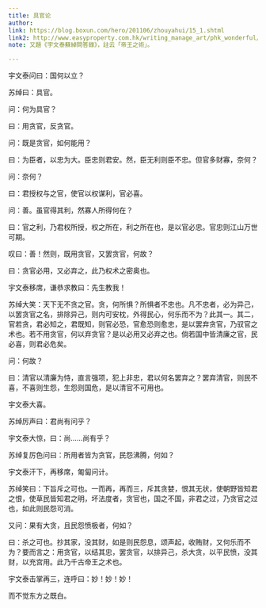 ```yaml
---
title: 具官论
author: 
link: https://blog.boxun.com/hero/201106/zhouyahui/15_1.shtml
link2: http://www.easyproperty.com.hk/writing_manage_art/phk_wonderful/ee31928c.htm?ts=79
note: 又題《宇文泰蘇綽問答錄》，註云「帝王之術」。

---
```

宇文泰问曰：国何以立？ 

苏绰曰：具官。 

问：何为具官？ 

曰：用贪官，反贪官。 

问：既是贪官，如何能用？ 

曰：为臣者，以忠为大。臣忠则君安。然，臣无利则臣不忠。但官多财寡，奈何？ 

问：奈何？ 

曰：君授权与之官，使官以权谋利，官必喜。 

问：善。虽官得其利，然寡人所得何在？ 

曰：官之利，乃君权所授，权之所在，利之所在也，是以官必忠。官忠则江山万世可期。 

叹曰：善！然则，既用贪官，又罢贪官，何故？ 

曰：贪官必用，又必弃之，此乃权术之密奥也。 

宇文泰移席，谦恭求教曰：先生教我！ 

苏绰大笑：天下无不贪之官。贪，何所惧？所惧者不忠也。凡不忠者，必为异己，以罢贪官之名，排除异己，则内可安枕，外得民心，何乐而不为？此其一。其二，官若贪，君必知之，君既知，则官必恐，官愈恐则愈忠，是以罢弃贪官，乃驭官之术也。若不用贪官，何以弃贪官？是以必用又必弃之也。倘若国中皆清廉之官，民必喜，则君必危矣。 

问：何故？ 

曰：清官以清廉为恃，直言强项，犯上非忠，君以何名罢弃之？罢弃清官，则民不喜，不喜则生怨，生怨则国危，是以清官不可用也。 

宇文泰大喜。 

苏绰厉声曰：君尚有问乎？ 

宇文泰大惊，曰：尚……尚有乎？ 

苏绰复厉色问曰：所用者皆为贪官，民怨沸腾，何如？ 

宇文泰汗下，再移席，匍匐问计。 

苏绰笑曰：下旨斥之可也。一而再，再而三，斥其贪婪，恨其无状，使朝野皆知君之恨，使草民皆知君之明，坏法度者，贪官也，国之不国，非君之过，乃贪官之过也，如此则民怨可消。 

又问：果有大贪，且民怨愤极者，何如？ 

曰：杀之可也。抄其家，没其财，如是则民怨息，颂声起，收贿财，又何乐而不为？要而言之：用贪官，以结其忠，罢贪官，以排异己，杀大贪，以平民愤，没其财，以充宫用。此乃千古帝王之术也。 

宇文泰击掌再三，连呼曰：妙！妙！妙！ 

而不觉东方之既白。
